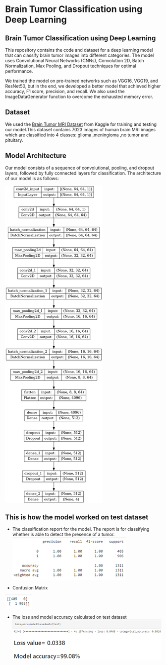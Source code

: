 # Brain Tumor Classification using Deep Learning
## Brain Tumor Classification using Deep Learning
This repository contains the code and dataset for a deep learning model that can classify brain tumor images into different categories. The model uses Convolutional Neural Networks (CNNs), Convolution 2D, Batch Normalization, Max Pooling, and Dropout techniques for optimal performance.

We trained the model on pre-trained networks such as VGG16, VGG19, and ResNet50, but in the end, we developed a better model that achieved higher accuracy, F1 score, precision, and recall. We also used the ImageDataGenerator function to overcome the exhausted memory error.

## Dataset
We used the [Brain Tumor MRI Dataset](https://www.kaggle.com/datasets/masoudnickparvar/brain-tumor-mri-dataset) from Kaggle for training and testing our model.This dataset contains 7023 images of human brain MRI images which are classified into 4 classes: glioma ,meningioma ,no tumor and pituitary.

## Model Architecture
Our model consists of a sequence of convolutional, pooling, and dropout layers, followed by fully connected layers for classification. The architecture of our model is as follows:


![](https://github.com/Lak2k1/Brain-Tumor-Classification-using-Deep-Learning/blob/main/images/model%20architecture.png)

## This is how the model worked on test dataset
- The classification report for the model. The report is for classifying whether is able to detect the presence of a tumor.
![](https://github.com/Lak2k1/Brain-Tumor-Classification-using-Deep-Learning/blob/main/images/classification%20report.png)

- Confusion Matrix


![](https://github.com/Lak2k1/Brain-Tumor-Classification-using-Deep-Learning/blob/main/images/confusion%20matrix.png)


- The loss and model accuracy calculated on test dataset
![](https://github.com/Lak2k1/Brain-Tumor-Classification-using-Deep-Learning/blob/main/images/loss%2Caccuracy.png)
